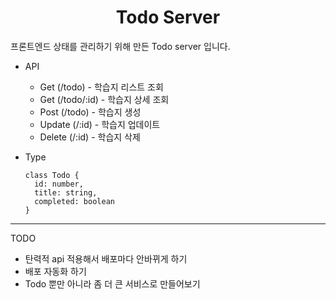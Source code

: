<h1 style="text-align: center"> Todo Server
</h1>

<p>프론트엔드 상태를 관리하기 위해 만든 Todo server 입니다.</p>

- API

  - Get (/todo) - 학습지 리스트 조회
  - Get (/todo/:id) - 학습지 상세 조회
  - Post (/todo) - 학습지 생성
  - Update (/:id) - 학습지 업데이트
  - Delete (/:id) - 학습지 삭제

- Type
  ```JS
  class Todo {
    id: number,
    title: string,
    completed: boolean
  }
  ```

---

TODO

- 탄력적 api 적용해서 배포마다 안바뀌게 하기
- 배포 자동화 하기
- Todo 뿐만 아니라 좀 더 큰 서비스로 만들어보기
